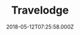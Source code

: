 ---
date: 2018-05-12T07:25:58.000Z
title: Travelodge
latitude: 52.47943364331743
longitude: -0.9233817454143467
category: checkin
---